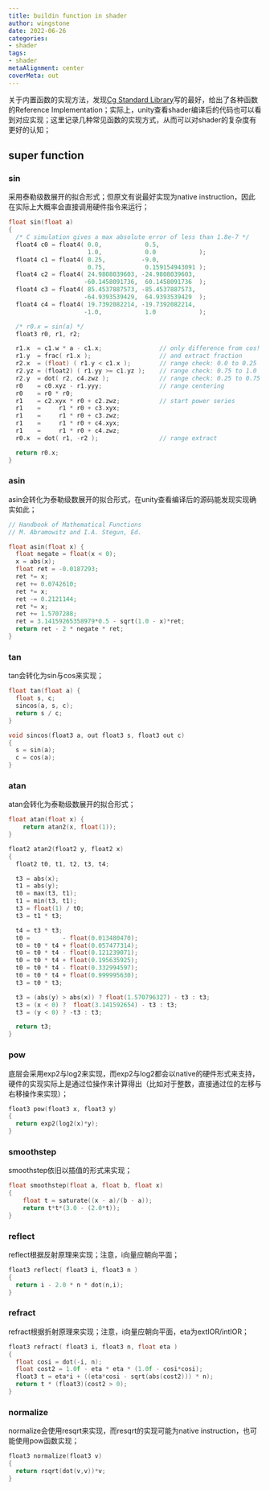 ```yaml
---
title: buildin function in shader
author: wingstone
date: 2022-06-26
categories:
- shader
tags:
- shader
metaAlignment: center
coverMeta: out
---
```


关于内置函数的实现方法，发现[Cg Standard Library](https://developer.download.nvidia.cn/cg/index_stdlib.html)写的最好，给出了各种函数的Reference Implementation；实际上，unity查看shader编译后的代码也可以看到对应实现；这里记录几种常见函数的实现方式，从而可以对shader的复杂度有更好的认知；
<!--more-->

## super function

### sin

采用泰勒级数展开的拟合形式；但原文有说最好实现为native instruction，因此在实际上大概率会直接调用硬件指令来运行；

```c++
float sin(float a)
{
  /* C simulation gives a max absolute error of less than 1.8e-7 */
  float4 c0 = float4( 0.0,            0.5,
                      1.0,            0.0            );
  float4 c1 = float4( 0.25,          -9.0,
                      0.75,           0.159154943091 );
  float4 c2 = float4( 24.9808039603, -24.9808039603,
                     -60.1458091736,  60.1458091736  );
  float4 c3 = float4( 85.4537887573, -85.4537887573,
                     -64.9393539429,  64.9393539429  );
  float4 c4 = float4( 19.7392082214, -19.7392082214,
                     -1.0,            1.0            );

  /* r0.x = sin(a) */
  float3 r0, r1, r2;

  r1.x  = c1.w * a - c1.x;                // only difference from cos!
  r1.y  = frac( r1.x );                   // and extract fraction
  r2.x  = (float) ( r1.y < c1.x );        // range check: 0.0 to 0.25
  r2.yz = (float2) ( r1.yy >= c1.yz );    // range check: 0.75 to 1.0
  r2.y  = dot( r2, c4.zwz );              // range check: 0.25 to 0.75
  r0    = c0.xyz - r1.yyy;                // range centering
  r0    = r0 * r0;
  r1    = c2.xyx * r0 + c2.zwz;           // start power series
  r1    =     r1 * r0 + c3.xyx;
  r1    =     r1 * r0 + c3.zwz;
  r1    =     r1 * r0 + c4.xyx;
  r1    =     r1 * r0 + c4.zwz;
  r0.x  = dot( r1, -r2 );                 // range extract

  return r0.x;
}
```

### asin

asin会转化为泰勒级数展开的拟合形式，在unity查看编译后的源码能发现实现确实如此；

```c++
// Handbook of Mathematical Functions
// M. Abramowitz and I.A. Stegun, Ed.

float asin(float x) {
  float negate = float(x < 0);
  x = abs(x);
  float ret = -0.0187293;
  ret *= x;
  ret += 0.0742610;
  ret *= x;
  ret -= 0.2121144;
  ret *= x;
  ret += 1.5707288;
  ret = 3.14159265358979*0.5 - sqrt(1.0 - x)*ret;
  return ret - 2 * negate * ret;
}
```

### tan

tan会转化为sin与cos来实现；

```c++
float tan(float a) {
  float s, c;
  sincos(a, s, c);
  return s / c;
}
```

```c++
void sincos(float3 a, out float3 s, float3 out c)
{
  s = sin(a);
  c = cos(a);
}
```

### atan

atan会转化为泰勒级数展开的拟合形式；

```c++
float atan(float x) {
    return atan2(x, float(1));
}
```

```c++
float2 atan2(float2 y, float2 x)
{
  float2 t0, t1, t2, t3, t4;

  t3 = abs(x);
  t1 = abs(y);
  t0 = max(t3, t1);
  t1 = min(t3, t1);
  t3 = float(1) / t0;
  t3 = t1 * t3;

  t4 = t3 * t3;
  t0 =         - float(0.013480470);
  t0 = t0 * t4 + float(0.057477314);
  t0 = t0 * t4 - float(0.121239071);
  t0 = t0 * t4 + float(0.195635925);
  t0 = t0 * t4 - float(0.332994597);
  t0 = t0 * t4 + float(0.999995630);
  t3 = t0 * t3;

  t3 = (abs(y) > abs(x)) ? float(1.570796327) - t3 : t3;
  t3 = (x < 0) ?  float(3.141592654) - t3 : t3;
  t3 = (y < 0) ? -t3 : t3;

  return t3;
}
```

### pow

底层会采用exp2与log2来实现，而exp2与log2都会以native的硬件形式来支持，硬件的实现实际上是通过位操作来计算得出（比如对于整数，直接通过位的左移与右移操作来实现）；

```c++
float3 pow(float3 x, float3 y)
{
  return exp2(log2(x)*y);
}
```

### smoothstep

smoothstep依旧以插值的形式来实现；

```c++
float smoothstep(float a, float b, float x)
{
    float t = saturate((x - a)/(b - a));
    return t*t*(3.0 - (2.0*t));
}
```

### reflect

reflect根据反射原理来实现；注意，i向量应朝向平面；

```c++
float3 reflect( float3 i, float3 n )
{
  return i - 2.0 * n * dot(n,i);
}
```

### refract

refract根据折射原理来实现；注意，i向量应朝向平面，eta为extIOR/intIOR；

```c++
float3 refract( float3 i, float3 n, float eta )
{
  float cosi = dot(-i, n);
  float cost2 = 1.0f - eta * eta * (1.0f - cosi*cosi);
  float3 t = eta*i + ((eta*cosi - sqrt(abs(cost2))) * n);
  return t * (float3)(cost2 > 0);
}
```

### normalize

normalize会使用resqrt来实现，而resqrt的实现可能为native instruction，也可能使用pow函数实现；

```c++
float3 normalize(float3 v)
{
  return rsqrt(dot(v,v))*v;
}
```